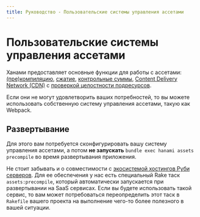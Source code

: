 ```yaml
---
title: Руководство - Пользовательские системы управления ассетами
---
```


# Пользовательские системы управления ассетами

Ханами предоставляет основные функции для работы с ассетами: [(пре)компиляцию](/guides/assets/overview/#compile-mode), [сжатие](/guides/assets/compressors), [контрольные суммы](/guides/assets/overview/#fingerprint-mode), [Content Delivery Network (CDN)](/guides/assets/content-delivery-network) с [проверкой целостности подресурсов](/guides/assets/content-delivery-network/#subresource-integrity).

Если они не могут удовлетворить ваших потребностей, то вы можете использовать собственную систему управления ассетами, такую как Webpack.

## Развертывание

Для этого вам потребуется сконфигурировать вашу систему управления ассетами, а потом **не запускать** `bundle exec hanami assets precompile` во время развертывания приложения. 

Не стоит забывать и о совместимости с [экосистемой хостингов Руби серверов](/guides/projects/rake/#ruby-server-hosting-ecosystem-compatibility).
Для ее обеспечения у нас есть специальный Rake таск `assets:precompile`, который автоматически запускается при развертывании на SaaS сервисах.
Если вы будете использовать такой сервис, то вам может потребоваться переопределить этот таск в `Rakefile` вашего проекта на выполнение чего-то более полезного в вашей ситуации.
